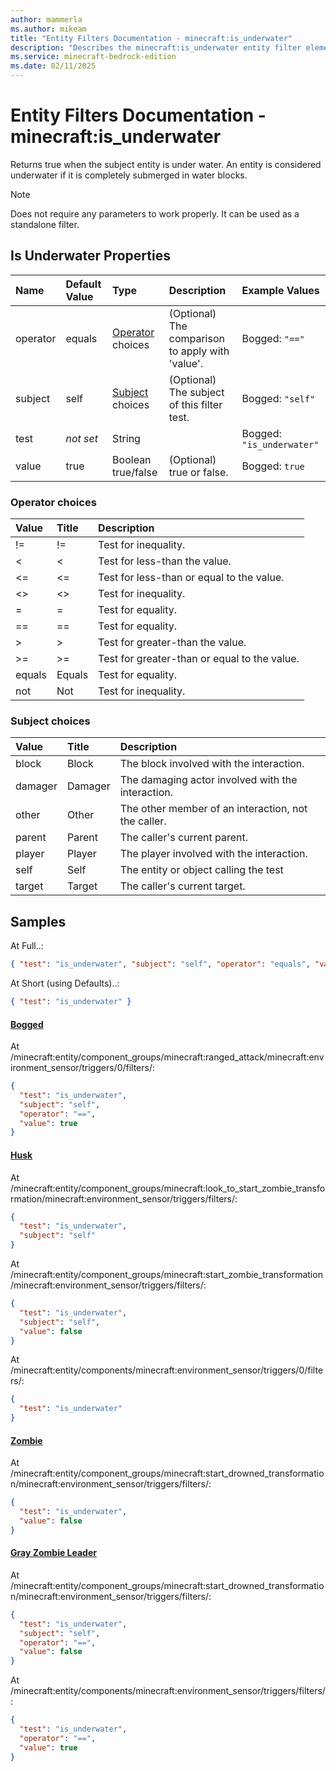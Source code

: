 ```yaml
---
author: mammerla
ms.author: mikeam
title: "Entity Filters Documentation - minecraft:is_underwater"
description: "Describes the minecraft:is_underwater entity filter element"
ms.service: minecraft-bedrock-edition
ms.date: 02/11/2025 
---
```


# Entity Filters Documentation - minecraft:is_underwater

Returns true when the subject entity is under water. An entity is considered underwater if it is completely submerged in water blocks.

> [!Note]
> Does not require any parameters to work properly. It can be used as a standalone filter.


## Is Underwater Properties

|Name       |Default Value |Type |Description |Example Values |
|:----------|:-------------|:----|:-----------|:------------- |
| operator | equals | [Operator](#operator-choices) choices | (Optional) The comparison to apply with 'value'. | Bogged: `"=="` | 
| subject | self | [Subject](#subject-choices) choices | (Optional) The subject of this filter test. | Bogged: `"self"` | 
| test | *not set* | String |  | Bogged: `"is_underwater"` | 
| value | true | Boolean true/false | (Optional) true or false. | Bogged: `true` | 

### Operator choices

|Value       |Title |Description |
|:-----------|:-----|:-----------|
| != | != | Test for inequality.|
| < | < | Test for less-than the value.|
| <= | <= | Test for less-than or equal to the value.|
| <> | <> | Test for inequality.|
| = | = | Test for equality.|
| == | == | Test for equality.|
| > | > | Test for greater-than the value.|
| >= | >= | Test for greater-than or equal to the value.|
| equals | Equals | Test for equality.|
| not | Not | Test for inequality.|

### Subject choices

|Value       |Title |Description |
|:-----------|:-----|:-----------|
| block | Block | The block involved with the interaction.|
| damager | Damager | The damaging actor involved with the interaction.|
| other | Other | The other member of an interaction, not the caller.|
| parent | Parent | The caller's current parent.|
| player | Player | The player involved with the interaction.|
| self | Self | The entity or object calling the test|
| target | Target | The caller's current target.|

## Samples

At Full..: 

```json
{ "test": "is_underwater", "subject": "self", "operator": "equals", "value": "true" }
```

At Short (using Defaults)..: 

```json
{ "test": "is_underwater" }
```

#### [Bogged](https://github.com/Mojang/bedrock-samples/tree/preview/behavior_pack/entities/bogged.json)

At /minecraft:entity/component_groups/minecraft:ranged_attack/minecraft:environment_sensor/triggers/0/filters/: 

```json
{
  "test": "is_underwater",
  "subject": "self",
  "operator": "==",
  "value": true
}
```

#### [Husk](https://github.com/Mojang/bedrock-samples/tree/preview/behavior_pack/entities/husk.json)

At /minecraft:entity/component_groups/minecraft:look_to_start_zombie_transformation/minecraft:environment_sensor/triggers/filters/: 

```json
{
  "test": "is_underwater",
  "subject": "self"
}
```

At /minecraft:entity/component_groups/minecraft:start_zombie_transformation/minecraft:environment_sensor/triggers/filters/: 

```json
{
  "test": "is_underwater",
  "subject": "self",
  "value": false
}
```

At /minecraft:entity/components/minecraft:environment_sensor/triggers/0/filters/: 

```json
{
  "test": "is_underwater"
}
```

#### [Zombie](https://github.com/Mojang/bedrock-samples/tree/preview/behavior_pack/entities/zombie.json)

At /minecraft:entity/component_groups/minecraft:start_drowned_transformation/minecraft:environment_sensor/triggers/filters/: 

```json
{
  "test": "is_underwater",
  "value": false
}
```

#### [Gray Zombie Leader](https://github.com/microsoft/minecraft-samples/tree/main/casual_creator/gray_wave/behavior_packs/mikeamm_gwve/entities/gray_zombie_leader.behavior.json)

At /minecraft:entity/component_groups/minecraft:start_drowned_transformation/minecraft:environment_sensor/triggers/filters/: 

```json
{
  "test": "is_underwater",
  "subject": "self",
  "operator": "==",
  "value": false
}
```

At /minecraft:entity/components/minecraft:environment_sensor/triggers/filters/: 

```json
{
  "test": "is_underwater",
  "operator": "==",
  "value": true
}
```
